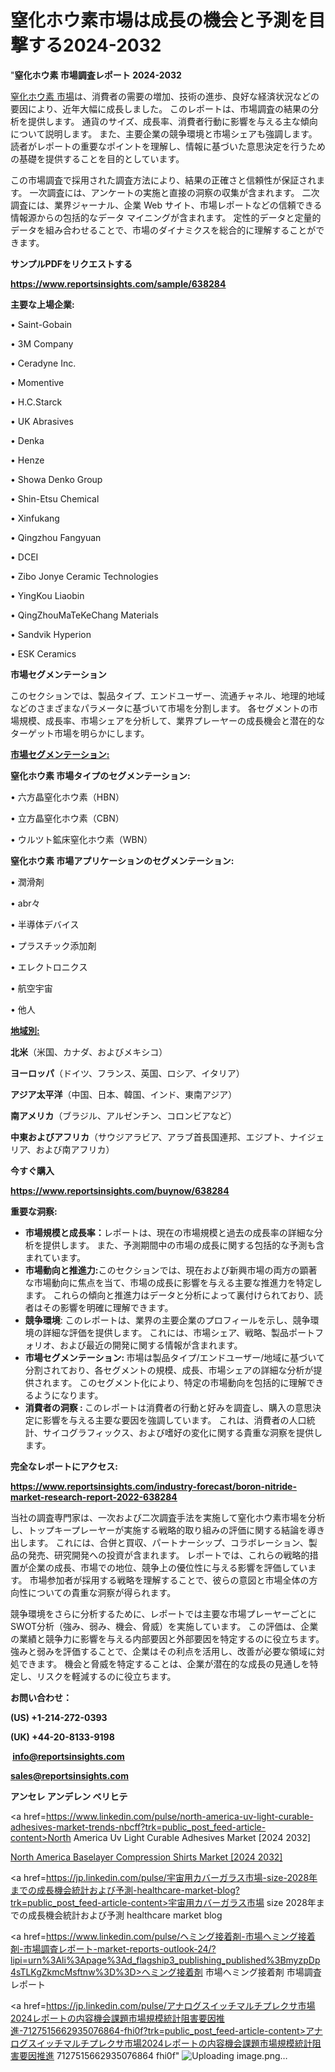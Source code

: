 # 窒化ホウ素市場は成長の機会と予測を目撃する2024-2032

"<strong>窒化ホウ素 市場調査レポート 2024-2032</strong>

<a href=https://www.reportsinsights.com/sample/638284>窒化ホウ素 市場</a>は、消費者の需要の増加、技術の進歩、良好な経済状況などの要因により、近年大幅に成長しました。 このレポートは、市場調査の結果の分析を提供します。 通貨のサイズ、成長率、消費者行動に影響を与える主な傾向について説明します。 また、主要企業の競争環境と市場シェアも強調します。 読者がレポートの重要なポイントを理解し、情報に基づいた意思決定を行うための基礎を提供することを目的としています。

この市場調査で採用された調査方法により、結果の正確さと信頼性が保証されます。 一次調査には、アンケートの実施と直接の洞察の収集が含まれます。 二次調査には、業界ジャーナル、企業 Web サイト、市場レポートなどの信頼できる情報源からの包括的なデータ マイニングが含まれます。 定性的データと定量的データを組み合わせることで、市場のダイナミクスを総合的に理解することができます。

<strong><b>サンプルPDFをリクエストする</b></strong>

<a href=https://www.reportsinsights.com/sample/638284><strong><u>https://www.reportsinsights.com/sample/638284</u></strong></a>

<strong>主要な上場企業:</strong>

• Saint-Gobain

• 3M Company

• Ceradyne Inc.

• Momentive

• H.C.Starck

• UK Abrasives

• Denka

• Henze

• Showa Denko Group

• Shin-Etsu Chemical

• Xinfukang

• Qingzhou Fangyuan

• DCEI

• Zibo Jonye Ceramic Technologies

• YingKou Liaobin

• QingZhouMaTeKeChang Materials

• Sandvik Hyperion

• ESK Ceramics

<strong>市場セグメンテーション</strong>

このセクションでは、製品タイプ、エンドユーザー、流通チャネル、地理的地域などのさまざまなパラメータに基づいて市場を分割します。 各セグメントの市場規模、成長率、市場シェアを分析して、業界プレーヤーの成長機会と潜在的なターゲット市場を明らかにします。

<strong><u>市場セグメンテーション</u></strong><strong><u>:</u></strong>

<strong>窒化ホウ素 市場タイプのセグメンテーション:</strong>

• 六方晶窒化ホウ素（HBN）

• 立方晶窒化ホウ素（CBN）

• ウルツト鉱床窒化ホウ素（WBN）

<strong>窒化ホウ素 市場アプリケーションのセグメンテーション:</strong>

• 潤滑剤

• abr々

• 半導体デバイス

• プラスチック添加剤

• エレクトロニクス

• 航空宇宙

• 他人

<strong><u>地域別</u></strong><strong><u>:</u></strong>

<strong>北米</strong>（米国、カナダ、およびメキシコ）

<strong>ヨーロッパ</strong>（ドイツ、フランス、英国、ロシア、イタリア）

<strong>アジア太平洋</strong>（中国、日本、韓国、インド、東南アジア）

<strong>南アメリカ</strong>（ブラジル、アルゼンチン、コロンビアなど）

<strong>中東およびアフリカ</strong>（サウジアラビア、アラブ首長国連邦、エジプト、ナイジェリア、および南アフリカ）

<strong>今すぐ購入</strong>

<a href=https://www.reportsinsights.com/buynow/638284><strong><u>https://www.reportsinsights.com/buynow/638284</u></strong></a>

<strong>重要な洞察:</strong>
<ul>
  <li><strong>市場規模と成長率：</strong>レポートは、現在の市場規模と過去の成長率の詳細な分析を提供します。 また、予測期間中の市場の成長に関する包括的な予測も含まれています。</li>
  <li><strong>市場動向と推進力:</strong>このセクションでは、現在および新興市場の両方の顕著な市場動向に焦点を当て、市場の成長に影響を与える主要な推進力を特定します。 これらの傾向と推進力はデータと分析によって裏付けられており、読者はその影響を明確に理解できます。</li>
  <li><strong>競争環境</strong>: このレポートは、業界の主要企業のプロフィールを示し、競争環境の詳細な評価を提供します。 これには、市場シェア、戦略、製品ポートフォリオ、および最近の開発に関する情報が含まれます。</li>
  <li><strong>市場セグメンテーション: </strong>市場は製品タイプ/エンドユーザー/地域に基づいて分割されており、各セグメントの規模、成長、市場シェアの詳細な分析が提供されます。 このセグメント化により、特定の市場動向を包括的に理解できるようになります。</li>
  <li><strong>消費者の洞察 : </strong>このレポートは消費者の行動と好みを調査し、購入の意思決定に影響を与える主要な要因を強調しています。 これは、消費者の人口統計、サイコグラフィックス、および嗜好の変化に関する貴重な洞察を提供します。</li>
</ul>
<strong>完全なレポートにアクセス:</strong>

<a href=https://www.reportsinsights.com/industry-forecast/boron-nitride-market-research-report-2022-638284><strong><u><b>https://www.reportsinsights.com/industry-forecast/boron-nitride-market-research-report-2022-638284</b></u></strong></a>

当社の調査専門家は、一次および二次調査手法を実施して窒化ホウ素市場を分析し、トップキープレーヤーが実施する戦略的取り組みの評価に関する結論を導き出します。 これには、合併と買収、パートナーシップ、コラボレーション、製品の発売、研究開発への投資が含まれます。 レポートでは、これらの戦略的措置が企業の成長、市場での地位、競争上の優位性に与える影響を評価しています。 市場参加者が採用する戦略を理解することで、彼らの意図と市場全体の方向性についての貴重な洞察が得られます。

競争環境をさらに分析するために、レポートでは主要な市場プレーヤーごとにSWOT分析（強み、弱み、機会、脅威）を実施しています。 この評価は、企業の業績と競争力に影響を与える内部要因と外部要因を特定するのに役立ちます。 強みと弱みを評価することで、企業はその利点を活用し、改善が必要な領域に対処できます。 機会と脅威を特定することは、企業が潜在的な成長の見通しを特定し、リスクを軽減するのに役立ちます。

<strong>お問い合わせ：</strong>

<strong>(US) +1-214-272-0393</strong>

<strong>(UK) +44-20-8133-9198</strong>

<strong> </strong><a href=info@reportsinsights.com><strong><u>info@reportsinsights.com</u></strong></a>

<a href=sales@reportsinsights.com><strong><u>sales@reportsinsights.com</u></strong></a>

<strong>アンセレ アンデレン ベリヒテ</strong>

<a href=https://www.linkedin.com/pulse/north-america-uv-light-curable-adhesives-market-trends-nbcff?trk=public_post_feed-article-content>North America Uv Light Curable Adhesives Market [2024 2032]</a>

<a href=https://www.linkedin.com/pulse/north-america-baselayer-compression-shirts-market-mjqlf/>North America Baselayer Compression Shirts Market [2024 2032]</a>

<a href=https://jp.linkedin.com/pulse/宇宙用カバーガラス市場-size-2028年までの成長機会統計および予測-healthcare-market-blog?trk=public_post_feed-article-content>宇宙用カバーガラス市場 size 2028年までの成長機会統計および予測 healthcare market blog</a>

<a href=https://www.linkedin.com/pulse/ヘミング接着剤-市場ヘミング接着剤-市場調査レポート-market-reports-outlook-24/?lipi=urn%3Ali%3Apage%3Ad_flagship3_publishing_published%3BmyzpDp4sTLKgZkmcMsftnw%3D%3D>ヘミング接着剤 市場ヘミング接着剤 市場調査レポート</a>

<a href=https://jp.linkedin.com/pulse/アナログスイッチマルチプレクサ市場2024レポートの内容機会課題市場規模統計阻害要因推進-7127515662935076864-fhi0f?trk=public_post_feed-article-content>アナログスイッチマルチプレクサ市場2024レポートの内容機会課題市場規模統計阻害要因推進 7127515662935076864 fhi0f</a>"
![Uploading image.png…]()
